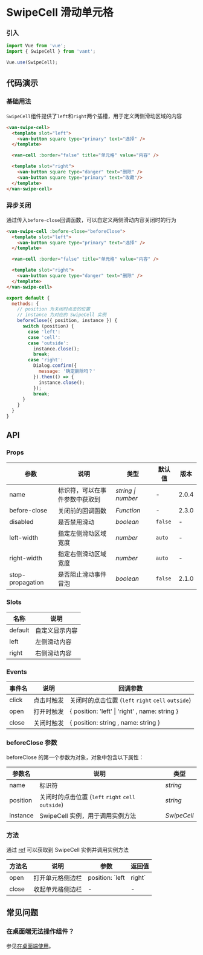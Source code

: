 # SwipeCell 滑动单元格

### 引入

``` javascript
import Vue from 'vue';
import { SwipeCell } from 'vant';

Vue.use(SwipeCell);
```

## 代码演示

### 基础用法

`SwipeCell`组件提供了`left`和`right`两个插槽，用于定义两侧滑动区域的内容

```html
<van-swipe-cell>
  <template slot="left">
    <van-button square type="primary" text="选择" />
  </template>

  <van-cell :border="false" title="单元格" value="内容" />

  <template slot="right">
    <van-button square type="danger" text="删除" />
    <van-button square type="primary" text="收藏"/>
  </template>
</van-swipe-cell>
```

### 异步关闭

通过传入`before-close`回调函数，可以自定义两侧滑动内容关闭时的行为

```html
<van-swipe-cell :before-close="beforeClose">
  <template slot="left">
    <van-button square type="primary" text="选择" />
  </template>

  <van-cell :border="false" title="单元格" value="内容" />

  <template slot="right">
    <van-button square type="danger" text="删除" />
  </template>
</van-swipe-cell>
```

```js
export default {
  methods: {
    // position 为关闭时点击的位置
    // instance 为对应的 SwipeCell 实例
    beforeClose({ position, instance }) {
      switch (position) {
        case 'left':
        case 'cell':
        case 'outside':
          instance.close();
          break;
        case 'right':
          Dialog.confirm({
            message: '确定删除吗？'
          }).then(() => {
            instance.close();
          });
          break;
      }
    }
  }
}
```

## API

### Props

| 参数 | 说明 | 类型 | 默认值 | 版本 |
|------|------|------|------|------|
| name | 标识符，可以在事件参数中获取到 | *string \| number* | - | 2.0.4 |
| before-close | 关闭前的回调函数 | *Function* | - | 2.3.0 |
| disabled | 是否禁用滑动 | *boolean* | `false` | - |
| left-width | 指定左侧滑动区域宽度 | *number* | `auto` | - |
| right-width | 指定右侧滑动区域宽度 | *number* | `auto` | - |
| stop-propagation | 是否阻止滑动事件冒泡 | *boolean* | `false` | 2.1.0 |

### Slots

| 名称 | 说明 |
|------|------|
| default | 自定义显示内容 |
| left | 左侧滑动内容 |
| right | 右侧滑动内容 |

### Events

| 事件名 | 说明 | 回调参数 |
|------|------|------|
| click | 点击时触发 | 关闭时的点击位置 (`left` `right` `cell` `outside`) |
| open | 打开时触发 | { position: 'left' \| 'right' , name: string } |
| close | 关闭时触发 | { position: string , name: string } |

### beforeClose 参数

beforeClose 的第一个参数为对象，对象中包含以下属性：

| 参数名 | 说明 | 类型 |
|------|------|------|
| name | 标识符 | *string* |
| position | 关闭时的点击位置 (`left` `right` `cell` `outside`) | *string* |
| instance | SwipeCell 实例，用于调用实例方法 | *SwipeCell* |

### 方法

通过 [ref](https://cn.vuejs.org/v2/api/#ref) 可以获取到 SwipeCell 实例并调用实例方法

| 方法名 | 说明 | 参数 | 返回值 |
|------|------|------|------|
| open | 打开单元格侧边栏 | position: `left | right` | - |
| close | 收起单元格侧边栏 | - | - |

## 常见问题

### 在桌面端无法操作组件？

参见[在桌面端使用](#/zh-CN/quickstart#zai-zhuo-mian-duan-shi-yong)。
